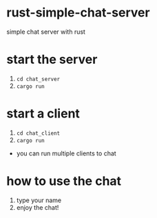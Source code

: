 # rust-simple-chat-server
simple chat server with rust<br>

# start the server
1. `cd chat_server`<br>
2. `cargo run`<br>


# start a client
1. `cd chat_client`<br>
2. `cargo run`<br>
- you can run multiple clients to chat<br>


# how to use the chat
1. type your name<br>
2. enjoy the chat!<br>
